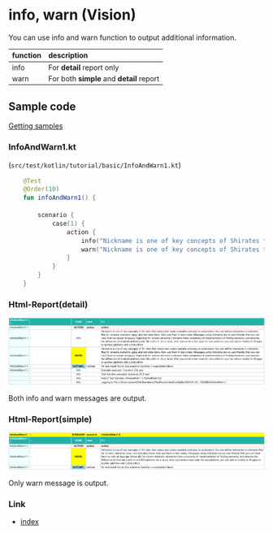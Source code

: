 # info, warn (Vision)

You can use info and warn function to output additional information.

| function | description                               |
|:---------|:------------------------------------------|
| info     | For **detail** report only                |
| warn     | For both **simple** and **detail** report |

## Sample code

[Getting samples](../../../getting_samples.md)

### InfoAndWarn1.kt

(`src/test/kotlin/tutorial/basic/InfoAndWarn1.kt`)

```kotlin
    @Test
    @Order(10)
    fun infoAndWarn1() {

        scenario {
            case(1) {
                action {
                    info("Nickname is one of key concepts of Shirates that makes test codes readable and easy to understand. You can define nicknames in nickname files for screens, elements, apps, and test data items, then use them in test codes. Messages using nickname are so user-friendly that you can read them as natural language. Especially for screen elements, nickname hides complexity of implementation of finding elements, and absorbs the difference of Android platform and iOS platform. As a result, after you wrote a test code for one platform, you can add or modify to fill gaps to another platform with a little effort.")
                    warn("Nickname is one of key concepts of Shirates that makes test codes readable and easy to understand. You can define nicknames in nickname files for screens, elements, apps, and test data items, then use them in test codes. Messages using nickname are so user-friendly that you can read them as natural language. Especially for screen elements, nickname hides complexity of implementation of finding elements, and absorbs the difference of Android platform and iOS platform. As a result, after you wrote a test code for one platform, you can add or modify to fill gaps to another platform with a little effort.")
                }
            }
        }
    }

```

### Html-Report(detail)

![](_images/info_and_warn_detail.png)

Both info and warn messages are output.

### Html-Report(simple)

![](_images/info_and_warn_simple.png)

Only warn message is output.

### Link

- [index](../../../../index.md)
